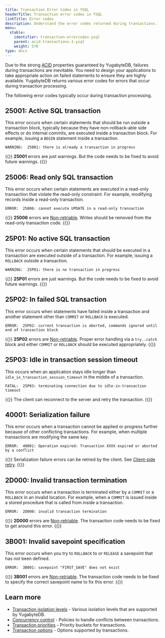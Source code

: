 ```yaml
---
title: Transaction Error Codes in YSQL
headerTitle: Transaction error codes in YSQL
linkTitle: Error codes
description: Understand the error codes returned during transactions.
menu:
  stable:
    identifier: transaction-errorcodes-ysql
    parent: acid-transactions-1-ysql
    weight: 570
type: docs
---
```


Due to the strong [ACID](../../../../architecture/transactions/transactions-overview/) properties guaranteed by YugabyteDB, failures during transactions are inevitable. You need to design your applications to take appropriate action on failed statements to ensure they are highly available. YugabyteDB returns various error codes for errors that occur during transaction processing.

The following error codes typically occur during transaction processing.

## 25001: Active SQL transaction

This error occurs when certain statements that should be run outside a transaction block, typically because they have non-rollback-able side effects or do internal commits, are executed inside a transaction block. For example, issuing a `BEGIN` statement inside a transaction.

```output
WARNING:  25001: there is already a transaction in progress
```

{{<note>}}
**25001** errors are just warnings. But the code needs to be fixed to avoid future warnings.
{{</note>}}

## 25006: Read only SQL transaction

This error occurs when certain statements are executed in a read-only transaction that violate the read-only constraint. For example, modifying records inside a read-only transaction.

```output
ERROR:  25006: cannot execute UPDATE in a read-only transaction
```

{{<note>}}
**25006** errors are [Non-retriable](../transactions-retries-ysql/#non-retriable-errors). Writes should be removed from the read-only transaction code.
{{</note>}}

## 25P01: No active SQL transaction

This error occurs when certain statements that should be executed in a transaction are executed outside of a transaction. For example, issuing a `ROLLBACK` outside a transaction.

```output
WARNING:  25P01: there is no transaction in progress
```

{{<note>}}
**25P01** errors are just warnings. But the code needs to be fixed to avoid future warnings.
{{</note>}}

## 25P02: In failed SQL transaction

This error occurs when statements have failed inside a transaction and another statement other than `COMMIT` or `ROLLBACK` is executed.

```output
ERROR:  25P02: current transaction is aborted, commands ignored until end of transaction block
```

{{<note>}}
**25P02** errors are [Non-retriable](../transactions-retries-ysql/#non-retriable-errors). Proper error handling via a `try..catch` block and either `COMMIT` or `ROLLBACK` should be executed appropriately.
{{</note>}}

## 25P03: Idle in transaction session timeout

This occurs when an application stays idle longer than `idle_in_transaction_session_timeout` in the middle of a transaction.

```output
FATAL:  25P03: terminating connection due to idle-in-transaction timeout
```

{{<note>}}
The client can reconnect to the server and retry the transaction.
{{</note>}}

## 40001: Serialization failure

This error occurs when a transaction cannot be applied or progress further because of other conflicting transactions. For example, when multiple transactions are modifying the same key.

```output
ERROR:  40001: Operation expired: Transaction XXXX expired or aborted by a conflict
```

{{<tip>}}
Serialization failure errors can be retried by the client. See [Client-side retry](../transactions-retries-ysql/#client-side-retry).
{{</tip>}}

## 2D000: Invalid transaction termination

This error occurs when a transaction is terminated either by a `COMMIT` or a `ROLLBACK` in an invalid location. For example, when a `COMMIT` is issued inside a stored procedure that is called from inside a transaction.

```output
ERROR:  2D000: invalid transaction termination
```

{{<note>}}
**2D000** errors are [Non-retriable](../transactions-retries-ysql/#non-retriable-errors). The transaction code needs to be fixed to get around this error.
{{</note>}}

## 3B001: Invalid savepoint specification

This error occurs when you try to `ROLLBACK` to or `RELEASE` a savepoint that has not been defined.

```output
ERROR:  3B001: savepoint "FIRST_SAVE" does not exist
```

{{<note>}}
**3B001** errors are [Non-retriable](../transactions-retries-ysql/#non-retriable-errors). The transaction code needs to be fixed to specify the correct savepoint name to fix this error.
{{</note>}}

## Learn more

- [Transaction isolation levels](../../../../architecture/transactions/isolation-levels/) - Various isolation levels that are supported by YugabyteDB.
- [Concurrency control](../../../../architecture/transactions/concurrency-control/) - Policies to handle conflicts between transactions.
- [Transaction priorities](../../../../architecture/transactions/transaction-priorities/) - Priority buckets for transactions.
- [Transaction options](../../../../explore/transactions/distributed-transactions-ysql/#transaction-options) - Options supported by transactions.
